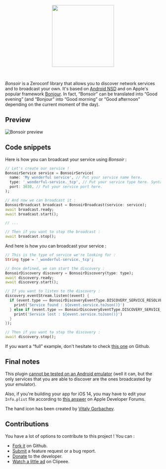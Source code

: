 <div align="center">
    <img src="https://github.com/Skyost/Bonsoir/raw/master/images/logo.svg" height="200">
</div>

&nbsp;

_Bonsoir_ is a Zeroconf library that allows you to discover network services and to broadcast your own.
It's based on [Android NSD](https://developer.android.com/training/connect-devices-wirelessly/nsd)
and on Apple's popular framework [Bonjour](https://developer.apple.com/documentation/foundation/bonjour).
In fact, <q>Bonsoir</q> can be translated into <q>Good evening</q> (and <q>Bonjour</q> into <q>Good morning</q>
or <q>Good afternoon</q> depending on the current moment of the day).

## Preview

![Bonsoir preview](https://github.com/Skyost/Bonsoir/raw/master/images/preview.gif)

## Code snippets

Here is how you can broadcast your service using _Bonsoir_ :

```dart
// Let's create our service !
BonsoirService service = BonsoirService(
  name: 'My wonderful service', // Put your service name here.
  type: '_wonderful-service._tcp', // Put your service type here. Syntax : _ServiceType._TransportProtocolName. (see http://wiki.ros.org/zeroconf/Tutorials/Understanding%20Zeroconf%20Service%20Types).
  port: 3030, // Put your service port here.
);

// And now we can broadcast it :
BonsoirBroadcast broadcast = BonsoirBroadcast(service: service);
await broadcast.ready;
await broadcast.start();

// ...

// Then if you want to stop the broadcast :
await broadcast.stop();
```

And here is how you can broadcast your service :

```dart
// This is the type of service we're looking for :
String type = '_wonderful-service._tcp';

// Once defined, we can start the discovery :
BonsoirDiscovery discovery = BonsoirDiscovery(type: type);
await discovery.ready;
await discovery.start();

// If you want to listen to the discovery :
discovery.eventStream.listen((event) {
  if (event.type == BonsoirDiscoveryEventType.DISCOVERY_SERVICE_RESOLVED) {
    print('Service found : ${event.service.toJson()}')
  } else if (event.type == BonsoirDiscoveryEventType.DISCOVERY_SERVICE_LOST) {
    print('Service lost : ${event.service.toJson()}')
  }
});

// Then if you want to stop the discovery :
await discovery.stop();
```

If you want a <q>full</q> example, don't hesitate to check [this one](https://github.com/Skyost/Bonsoir/tree/master/example) on Github.

## Final notes

This plugin [cannot be tested on an Android emulator](https://stackoverflow.com/a/46926325/3608831)
(well it can, but the only services that you are able to discover are the ones broadcasted by your emulator).

Also, if you're building your app for iOS 14, you may have to edit your `Info.plist` file according to
[this answer](https://developer.apple.com/forums/thread/653316?answerId=619462022#619462022) on Apple Developer Forums.

The hand icon has been created by [Vitaly Gorbachev](https://www.flaticon.com/authors/vitaly-gorbachev).

## Contributions

You have a lot of options to contribute to this project ! You can :

* [Fork it](https://github.com/Skyost/Bonsoir/fork) on Github.
* [Submit](https://github.com/Skyost/Bonsoir/issues/new/choose) a feature request or a bug report.
* [Donate](https://paypal.me/Skyost) to the developer.
* [Watch a little ad](https://www.clipeee.com/creator/skyost) on Clipeee.
